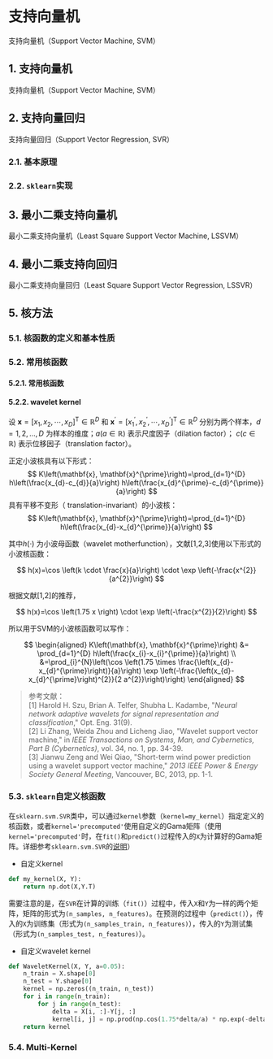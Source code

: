# 支持向量机

支持向量机（Support Vector Machine, SVM）

## 1. 支持向量机

支持向量机（Support Vector Machine, SVM）

## 2. 支持向量回归

支持向量回归（Support Vector Regression, SVR）

### 2.1. 基本原理



### 2.2. `sklearn`实现



## 3. 最小二乘支持向量机

最小二乘支持向量机（Least Square Support Vector Machine, LSSVM）

## 4. 最小二乘支持向回归

最小二乘支持向量回归（Least Square Support Vector Regression, LSSVR）

## 5. 核方法

### 5.1. 核函数的定义和基本性质



### 5.2. 常用核函数

#### 5.2.1. 常用核函数

#### 5.2.2. wavelet kernel

设 ${\mathbf{x} = \left[x_1,x_2,\cdots,x_D \right]^\mathrm{T} \in \mathbb{R}^D}$ 和 ${\mathbf{x}^{\prime} = [x_1^{\prime}, x_2^{\prime},\cdots, x_D^{\prime} ]^\mathrm{T} \in \mathbb{R}^D}$ 分别为两个样本，${d=1,2,...,D}$ 为样本的维度；${a(a \in \mathbb{R})}$ 表示尺度因子（dilation factor）； ${c(c \in \mathbb{R})}$ 表示位移因子（translation factor）。

正定小波核具有以下形式：
$$
K\left(\mathbf{x}, \mathbf{x}^{\prime}\right)=\prod_{d=1}^{D} h\left(\frac{x_{d}-c_{d}}{a}\right) h\left(\frac{x_{d}^{\prime}-c_{d}^{\prime}}{a}\right)
$$
具有平移不变形（ translation-invariant）的小波核：
$$
K\left(\mathbf{x}, \mathbf{x}^{\prime}\right)=\prod_{d=1}^{D} h\left(\frac{x_{d}-x_{d}^{\prime}}{a}\right)
$$

其中${h(\cdot)}$ 为小波母函数（wavelet motherfunction），文献[1,2,3]使用以下形式的小波核函数：

$$
h(x)=\cos \left(k \cdot \frac{x}{a}\right) \cdot \exp \left(-\frac{x^{2}}{a^{2}}\right)
$$

根据文献[1,2]的推荐，

$$
h(x)=\cos \left(1.75 x \right) \cdot \exp \left(-\frac{x^{2}}{2}\right)
$$

所以用于SVM的小波核函数可以写作：

$$
\begin{aligned} 
	K\left(\mathbf{x}, \mathbf{x}^{\prime}\right) 
	&= \prod_{d=1}^{D} h\left(\frac{x_{i}-x_{i}^{\prime}}{a}\right) 
	\\ &=\prod_{i}^{N}\left(\cos \left(1.75 \times \frac{\left(x_{d}-x_{d}^{\prime}\right)}{a}\right) \exp \left(-\frac{\left(x_{d}-x_{d}^{\prime}\right)^{2}}{2 a^{2}}\right)\right) 
\end{aligned}
$$

> 参考文献：<br/>[1] Harold H. Szu, Brian A. Telfer, Shubha L. Kadambe, "*Neural network adaptive wavelets for signal representation and classification*," Opt. Eng. 31(9).<br/>[2] Li Zhang, Weida Zhou and Licheng Jiao, "Wavelet support vector machine," in *IEEE Transactions on Systems, Man, and Cybernetics, Part B (Cybernetics)*, vol. 34, no. 1, pp. 34-39.<br/>[3] Jianwu Zeng and Wei Qiao, "Short-term wind power prediction using a wavelet support vector machine," *2013 IEEE Power & Energy Society General Meeting*, Vancouver, BC, 2013, pp. 1-1.


### 5.3. `sklearn`自定义核函数

在`sklearn.svm.SVR`类中，可以通过`kernel`参数（`kernel=my_kernel`）指定定义的核函数，或者`kernel='precomputed'`使用自定义的Gama矩阵（使用`kernel='precomputed'`时，在`fit()`和`predict()`过程传入的`X`为计算好的Gama矩阵。详细参考`sklearn.svm.SVR`的[说明](https://scikit-learn.org/stable/modules/generated/sklearn.svm.SVR.html)）

- 自定义kernel

```python
def my_kernel(X, Y):
	return np.dot(X,Y.T)
```

需要注意的是，在`SVR`在计算的训练（`fit()`）过程中，传入`X`和`Y`为一样的两个矩阵，矩阵的形式为`(n_samples, n_features)`。在预测的过程中（`predict()`），传入的`X`为训练集（形式为`(n_samples_train, n_features)`），传入的`Y`为测试集（形式为`(n_samples_test, n_features)`）。

- 自定义wavelet kernel
```python
def WaveletKernel(X, Y, a=0.05): 
    n_train = X.shape[0]
    n_test = Y.shape[0]
    kernel = np.zeros((n_train, n_test))
    for i in range(n_train):
        for j in range(n_test):
            delta = X[i, :]-Y[j, :]
            kernel[i, j] = np.prod(np.cos(1.75*delta/a) * np.exp(-delta*delta)/(2*a*a))
    return kernel
```
### 5.4. Multi-Kernel

